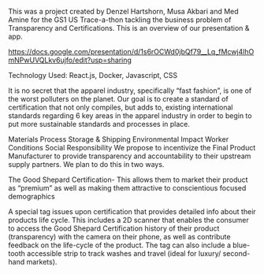 This was a project created by Denzel Hartshorn, Musa Akbari and Med Amine for the GS1 US Trace-a-thon tackling the business problem of Transparency and Certifications. This is an overview of our presentation & app.

https://docs.google.com/presentation/d/1s6rOCWd0jbQf79__Lq_fMcwj4lhOmNPwUVQLkv6ujfo/edit?usp=sharing

Technology Used: React.js, Docker, Javascript, CSS

It is no secret that the apparel industry, specifically “fast fashion”, is one of the worst polluters on the planet. Our goal is to create a standard of certification that not only compiles, but adds to, existing international standards regarding 6 key areas in the apparel industry in order to begin to put more sustainable standards and processes in place.

Materials
Process
Storage & Shipping
Environmental Impact
Worker Conditions
Social Responsibility
We propose to incentivize the Final Product Manufacturer to provide transparency and accountability to their upstream supply partners. We plan to do this in two ways.

The Good Shepard Certification- This allows them to market their product as “premium” as well as making them attractive to conscientious focused demographics

A special tag issues upon certification that provides detailed info about their products life cycle. This includes a 2D scanner that enables the consumer to access the Good Shepard Certification history of their product (transparency) with the camera on their phone, as well as contribute feedback on the life-cycle of the product. The tag can also include a blue-tooth accessible strip to track washes and travel (ideal for luxury/ second-hand markets).
